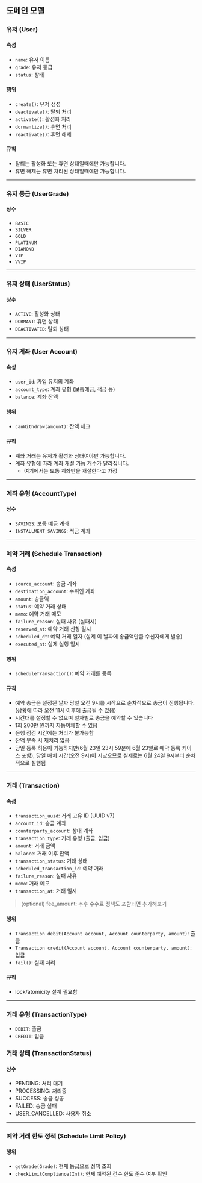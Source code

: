 ## 도메인 모델

### 유저 (User)

#### 속성
- `name`: 유저 이름
- `grade`: 유저 등급
- `status`: 상태

#### 행위
- `create()`: 유저 생성
- `deactivate()`: 탈퇴 처리
- `activate()`: 활성화 처리
- `dormantize()`: 휴면 처리
- `reactivate()`: 휴면 해제

#### 규칙
- 탈퇴는 활성화 또는 휴면 상태일때에만 가능합니다.
- 휴면 해제는 휴면 처리된 상태일때에만 가능합니다.

---

### 유저 등급 (UserGrade)

#### 상수

- `BASIC`
- `SILVER`
- `GOLD`
- `PLATINUM`
- `DIAMOND`
- `VIP`
- `VVIP`

---

### 유저 상태 (UserStatus)

#### 상수
- `ACTIVE`: 활성화 상태
- `DORMANT`: 휴면 상태
- `DEACTIVATED`: 탈퇴 상태

---

### 유저 계좌 (User Account)

#### 속성
- `user_id`: 가입 유저의 계좌
- `account_type`: 계좌 유형 (보통예금, 적금 등)
- `balance`: 계좌 잔액

#### 행위
- `canWithdraw(amount)`: 잔액 체크

#### 규칙
- 계좌 거래는 유저가 활성화 상태여야만 가능합니다.
- 계좌 유형에 따라 계좌 개설 가능 개수가 달라집니다.
    - 여기에서는 보통 계좌만을 개설한다고 가정

---

### 계좌 유형 (AccountType)

#### 상수

- `SAVINGS`: 보통 예금 계좌
- `INSTALLMENT_SAVINGS`: 적금 계좌

---

### 예약 거래 (Schedule Transaction)

#### 속성
- `source_account`: 송금 계좌
- `destination_account`: 수취인 계좌
- `amount`: 송금액
- `status`: 예약 거래 상태
- `memo`: 예약 거래 메모
- `failure_reason`: 실패 사유 (실패시)
- `reserved_at`: 예약 거래 신청 일시
- `scheduled_dt`: 예약 거래 일자 (실제 이 날짜에 송금액만큼 수신자에게 발송)
- `executed_at`: 실제 실행 일시

#### 행위
- `scheduleTransaction()`: 예약 거래를 등록

#### 규칙
- 예약 송금은 설정된 날짜 당일 오전 9시를 시작으로 순차적으로 송금이 진행됩니다. (상황에 따라 오전 11시 이후에 출금될 수 있음)
- 시간대를 설정할 수 없으며 일자별로 송금을 예약할 수 있습니다
- 1회 200만 원까지 자동이체할 수 있음
- 은행 점검 시간에는 처리가 불가능함
- 잔액 부족 시 재처리 없음
- 당일 등록 허용이 가능하지만(6월 23일 23시 59분에 6월 23일로 예약 등록 케이스 포함), 당일 배치 시간(오전 9시)이 지났으므로 실제로는 6월 24일 9시부터 순차적으로 실행됨

---

### 거래 (Transaction)

#### 속성

- `transaction_uuid`: 거래 고유 ID (UUID v7)
- `account_id`: 송금 계좌
- `counterparty_account`: 상대 계좌
- `transaction_type`: 거래 유형 (출금, 입금)
- `amount`: 거래 금액
- `balance`: 거래 이후 잔액
- `transaction_status`: 거래 상태
- `scheduled_transaction_id`: 예약 거래
- `failure_reason`: 실패 사유
- `memo`: 거래 메모
- `transaction_at`: 거래 일시

> (optional) fee_amount: 추후 수수료 정책도 포함되면 추가해보기

#### 행위
- `Transaction debit(Account account, Account counterparty, amount)`: 출금
- `Transaction credit(Account account, Account counterparty, amount)`: 입금
- `fail()`: 실패 처리

#### 규칙
- lock/atomicity 설계 필요함

---

### 거래 유형 (TransactionType)
- `DEBIT`: 출금
- `CREDIT`: 입금

### 거래 상태 (TransactionStatus)

#### 상수

- PENDING: 처리 대기
- PROCESSING: 처리중
- SUCCESS: 송금 성공
- FAILED: 송금 실패
- USER_CANCELLED: 사용자 취소

---

### 예약 거래 한도 정책 (Schedule Limit Policy)

#### 행위

- `getGrade(Grade)`: 현재 등급으로 정책 조회
- `checkLimitCompliance(Int)`: 현재 예약된 건수 한도 준수 여부 확인
